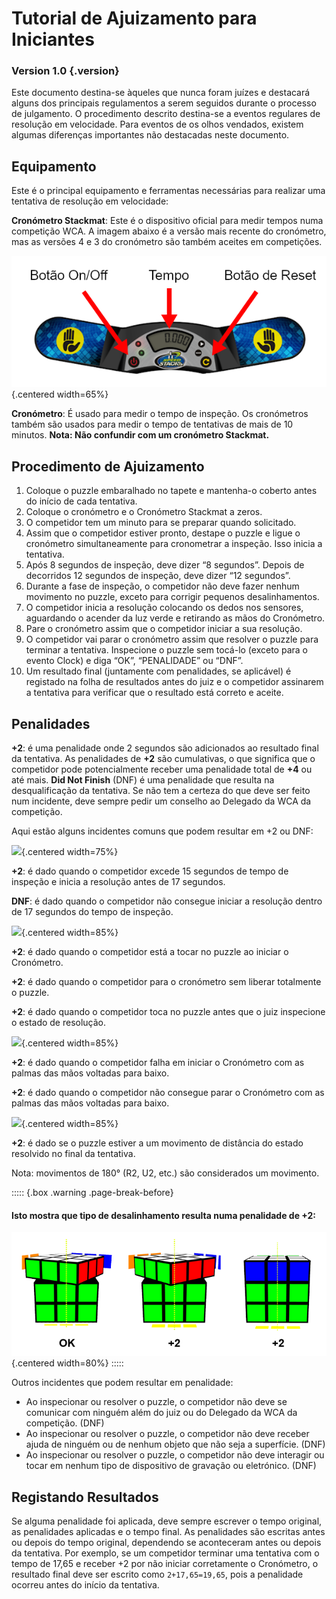 # Tutorial de Ajuizamento para Iniciantes

### Version 1.0 {.version}

Este documento destina-se àqueles que nunca foram juízes e destacará alguns dos principais regulamentos a serem seguidos durante o processo de julgamento. O procedimento descrito destina-se a eventos regulares de resolução em velocidade. Para eventos de os olhos vendados, existem algumas diferenças importantes não destacadas neste documento.

## Equipamento

Este é o principal equipamento e ferramentas necessárias para realizar uma tentativa de resolução em velocidade:

**Cronómetro Stackmat**: Este é o dispositivo oficial para medir tempos numa competição WCA. A imagem abaixo é a versão mais recente do cronómetro, mas as versões 4 e 3 do cronómetro são também aceites em competições.

![](images/timer-pt.png){.centered width=65%}

**Cronómetro**: É usado para medir o tempo de inspeção. Os cronómetros também são usados para medir o tempo de tentativas de mais de 10 minutos. **Nota: Não confundir com um cronómetro Stackmat.**

## Procedimento de Ajuizamento

1. Coloque o puzzle embaralhado no tapete e mantenha-o coberto antes do início de cada tentativa.
2. Coloque o cronómetro e o Cronómetro Stackmat a zeros.
3. O competidor tem um minuto para se preparar quando solicitado.
4. Assim que o competidor estiver pronto, destape o puzzle e ligue o cronómetro simultaneamente para cronometrar a inspeção. Isso inicia a tentativa.
5. Após 8 segundos de inspeção, deve dizer “8 segundos”. Depois de decorridos 12 segundos de inspeção, deve dizer “12 segundos”.
6. Durante a fase de inspeção, o competidor não deve fazer nenhum movimento no puzzle, exceto para corrigir pequenos desalinhamentos.
7. O competidor inicia a resolução colocando os dedos nos sensores, aguardando o acender da luz verde e retirando as mãos do Cronómetro.
8. Pare o cronómetro assim que o competidor iniciar a sua resolução.
9. O competidor vai parar o cronómetro assim que resolver o puzzle para terminar a tentativa. Inspecione o puzzle sem tocá-lo (exceto para o evento Clock) e diga “OK”, “PENALIDADE” ou “DNF”.
10. Um resultado final (juntamente com penalidades, se aplicável) é registado na folha de resultados antes do juiz e o competidor assinarem a tentativa para verificar que o resultado está correto e aceite.

## Penalidades

**+2**: é uma penalidade onde 2 segundos são adicionados ao resultado final da tentativa. As penalidades de **+2** são cumulativas, o que significa que o competidor pode potencialmente receber uma penalidade total de **+4** ou até mais. **Did Not Finish** (DNF) é uma penalidade que resulta na desqualificação da tentativa. Se não tem a certeza do que deve ser feito num incidente, deve sempre pedir um conselho ao Delegado da WCA da competição.

Aqui estão alguns incidentes comuns que podem resultar em +2 ou DNF:

![](images/penalty1.png){.centered width=75%}

**+2**: é dado quando o competidor excede 15 segundos de tempo de inspeção e inicia a resolução antes de 17 segundos.

**DNF**: é dado quando o competidor não consegue iniciar a resolução dentro de 17 segundos do tempo de inspeção.

![](images/penalty2.png){.centered width=85%}

**+2**: é dado quando o competidor está a tocar no puzzle ao iniciar o Cronómetro.

**+2**: é dado quando o competidor para o cronómetro sem liberar totalmente o puzzle.

**+2**: é dado quando o competidor toca no puzzle antes que o juiz inspecione o estado de resolução.

![](images/penalty3.png){.centered width=85%}

**+2**: é dado quando o competidor falha em iniciar o Cronómetro com as palmas das mãos voltadas para baixo.

**+2**: é dado quando o competidor não consegue parar o Cronómetro com as palmas das mãos voltadas para baixo.

![](images/penalty4.png){.centered width=85%}

**+2**: é dado se o puzzle estiver a um movimento de distância do estado resolvido no final da tentativa.

Nota: movimentos de 180° (R2, U2, etc.) são considerados um movimento.

::::: {.box .warning .page-break-before}

#### Isto mostra que tipo de desalinhamento resulta numa penalidade de +2:

![](images/misalignments.png){.centered width=80%}
:::::

Outros incidentes que podem resultar em penalidade:

- Ao inspecionar ou resolver o puzzle, o competidor não deve se comunicar com ninguém além do juiz ou do Delegado da WCA da competição. (DNF)
- Ao inspecionar ou resolver o puzzle, o competidor não deve receber ajuda de ninguém ou de nenhum objeto que não seja a superfície. (DNF)
- Ao inspecionar ou resolver o puzzle, o competidor não deve interagir ou tocar em nenhum tipo de dispositivo de gravação ou eletrónico. (DNF)

## Registando Resultados

Se alguma penalidade foi aplicada, deve sempre escrever o tempo original, as penalidades aplicadas e o tempo final. As penalidades são escritas antes ou depois do tempo original, dependendo se aconteceram antes ou depois da tentativa. Por exemplo, se um competidor terminar uma tentativa com o tempo de 17,65 e receber +2 por não iniciar corretamente o Cronómetro, o resultado final deve ser escrito como `2+17,65=19,65`, pois a penalidade ocorreu antes do início da tentativa.
